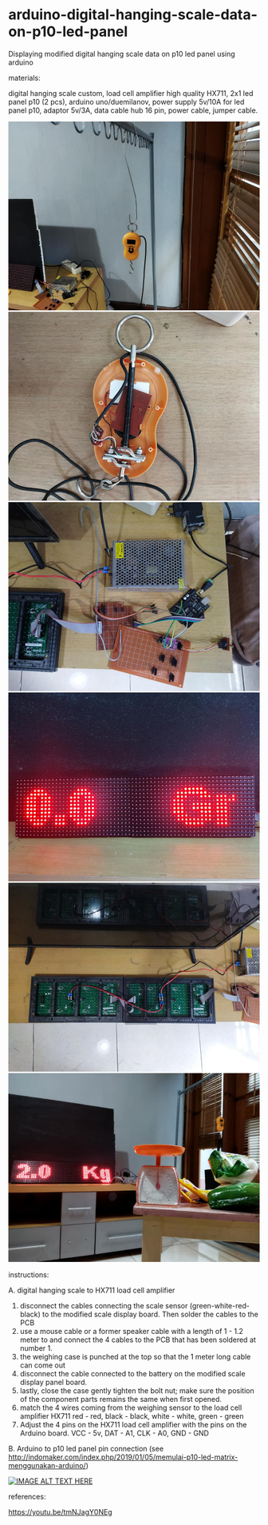 # arduino-digital-hanging-scale-data-on-p10-led-panel
Displaying modified digital hanging scale data on p10 led panel using arduino

materials: 

digital hanging scale custom, load cell amplifier high quality HX711, 2x1 led panel p10 (2 pcs), arduino uno/duemilanov, power supply 5v/10A for led panel p10, adaptor 5v/3A, data cable hub 16 pin, power cable, jumper cable.

![alt text](https://github.com/jenizar/arduino-digital-hanging-scale-data-on-p10-led-panel/blob/main/digital_hanging_scale_w_parts.jpg)
![alt text](https://github.com/jenizar/arduino-digital-hanging-scale-data-on-p10-led-panel/blob/main/portable_digital_hanging_scale.jpg)
![alt text](https://github.com/jenizar/arduino-digital-hanging-scale-data-on-p10-led-panel/blob/main/p10_led_panel_to_arduino.jpg)
![alt text](https://github.com/jenizar/arduino-digital-hanging-scale-data-on-p10-led-panel/blob/main/p10_led_panel_2_unit_front.jpg)
![alt text](https://github.com/jenizar/arduino-digital-hanging-scale-data-on-p10-led-panel/blob/main/p10_led_panel_2_unit_back.jpg)
![alt text](https://github.com/jenizar/arduino-digital-hanging-scale-data-on-p10-led-panel/blob/main/p10_led_panel_show.jpg)

instructions: 

A. digital hanging scale to HX711 load cell amplifier
1. disconnect the cables connecting the scale sensor (green-white-red-black) to the modified scale display board. Then solder the cables to the PCB
2. use a mouse cable or a former speaker cable with a length of 1 - 1.2 meter to and connect the 4 cables to the PCB that has been soldered at number 1.
3. the weighing case is punched at the top so that the 1 meter long cable can come out
4. disconnect the cable connected to the battery on the modified scale display panel board.
5. lastly, close the case gently tighten the bolt nut; make sure the position of the component parts remains the same when first opened.
6. match the 4 wires coming from the weighing sensor to the load cell amplifier HX711 red - red, black - black, white - white, green - green
7. Adjust the 4 pins on the HX711 load cell amplifier with the pins on the Arduino board. VCC - 5v, DAT - A1, CLK - A0, GND - GND

B. Arduino to p10 led panel pin connection (see http://indomaker.com/index.php/2019/01/05/memulai-p10-led-matrix-menggunakan-arduino/)

[![IMAGE ALT TEXT HERE](http://img.youtube.com/vi/jFOSPNXvPRU/0.jpg)](http://www.youtube.com/watch?v=jFOSPNXvPRU)

references:

https://youtu.be/tmNJagY0NEg
